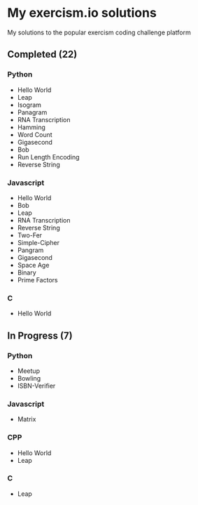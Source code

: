 # My exercism.io solutions
My solutions to the popular exercism coding challenge platform

## Completed (22)
### Python
* Hello World
* Leap
* Isogram
* Panagram
* RNA Transcription
* Hamming
* Word Count
* Gigasecond
* Bob
* Run Length Encoding
* Reverse String

### Javascript
* Hello World
* Bob
* Leap
* RNA Transcription
* Reverse String
* Two-Fer
* Simple-Cipher
* Pangram
* Gigasecond
* Space Age
* Binary
* Prime Factors

### C
* Hello World

## In Progress (7)
### Python
* Meetup
* Bowling
* ISBN-Verifier

### Javascript
* Matrix

### CPP
* Hello World
* Leap

### C
* Leap
